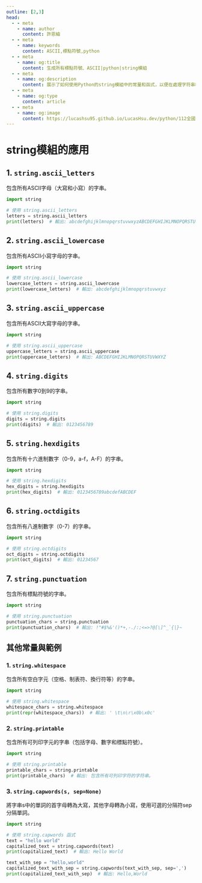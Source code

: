 ```yaml
---
outline: [2,3]
head:
  - - meta
    - name: author
      content: 許恩綸
  - - meta
    - name: keywords
      content: ASCII,標點符號,python
  - - meta
    - name: og:title
      content: 生成所有標點符號、ASCII|python|string模組
  - - meta
    - name: og:description
      content: 展示了如何使用Python的string模組中的常量和函式，以便在處理字符串時提高效率與簡潔性
  - - meta
    - name: og:type
      content: article
  - - meta
    - name: og:image
      content: https://lucashsu95.github.io/LucasHsu.dev/python/112全國技藝競賽筆記/14-模組/components/string.html
---
```


# string模組的應用

## **1. `string.ascii_letters`**
包含所有ASCII字母（大寫和小寫）的字串。

```python
import string

# 使用 string.ascii_letters
letters = string.ascii_letters
print(letters)  # 輸出: abcdefghijklmnopqrstuvwxyzABCDEFGHIJKLMNOPQRSTUVWXYZ
```

## **2. `string.ascii_lowercase`**
包含所有ASCII小寫字母的字串。

```python
import string

# 使用 string.ascii_lowercase
lowercase_letters = string.ascii_lowercase
print(lowercase_letters)  # 輸出: abcdefghijklmnopqrstuvwxyz
```

## **3. `string.ascii_uppercase`**
包含所有ASCII大寫字母的字串。

```python
import string

# 使用 string.ascii_uppercase
uppercase_letters = string.ascii_uppercase
print(uppercase_letters)  # 輸出: ABCDEFGHIJKLMNOPQRSTUVWXYZ
```

## **4. `string.digits`**
包含所有數字0到9的字串。

```python
import string

# 使用 string.digits
digits = string.digits
print(digits)  # 輸出: 0123456789
```

## **5. `string.hexdigits`**
包含所有十六進制數字（0-9，a-f，A-F）的字串。

```python
import string

# 使用 string.hexdigits
hex_digits = string.hexdigits
print(hex_digits)  # 輸出: 0123456789abcdefABCDEF
```

## **6. `string.octdigits`**
包含所有八進制數字（0-7）的字串。

```python
import string

# 使用 string.octdigits
oct_digits = string.octdigits
print(oct_digits)  # 輸出: 01234567
```

## **7. `string.punctuation`**
包含所有標點符號的字串。

```python
import string

# 使用 string.punctuation
punctuation_chars = string.punctuation
print(punctuation_chars)  # 輸出: !"#$%&'()*+,-./:;<=>?@[\]^_`{|}~
```

## 其他常量與範例

### **1. `string.whitespace`**
包含所有空白字元（空格、制表符、換行符等）的字串。

```python
import string

# 使用 string.whitespace
whitespace_chars = string.whitespace
print(repr(whitespace_chars))  # 輸出: ' \t\n\r\x0b\x0c'
```

### **2. `string.printable`**
包含所有可列印字元的字串（包括字母、數字和標點符號）。

```python
import string

# 使用 string.printable
printable_chars = string.printable
print(printable_chars)  # 輸出: 包含所有可列印字符的字符串。
```

### **3. `string.capwords(s, sep=None)`**
將字串s中的單詞的首字母轉為大寫，其他字母轉為小寫，使用可選的分隔符sep分隔單詞。

```python
import string

# 使用 string.capwords 函式
text = "hello world"
capitalized_text = string.capwords(text)
print(capitalized_text)  # 輸出: Hello World

text_with_sep = "hello,world"
capitalized_text_with_sep = string.capwords(text_with_sep, sep=',')
print(capitalized_text_with_sep)  # 輸出: Hello,World
``` 